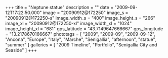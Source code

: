 +++
title = "Neptune statue"
description = ""
date = "2009-09-12T17:22:50.000"
image = "20090912@172250"
image_s = "20090912@172250-s"
image_width_s = "400"
image_height_s = "266"
image_xl = "20090912@172250-xl"
image_width_xl = "1024"
image_height_xl = "681"
gps_latitude = "43.7149647666667"
gps_longitude = "13.2178670166667"
phototags = [ "2009", "2009-09", "2009-09-12", "Ancona", "Europe", "Italy", "Marche", "Senigallia", "afternoon", "statue", "summer" ]
galleries = [ "2009 Timeline", "Portfolio", "Senigallia City and Seaside" ]
+++
